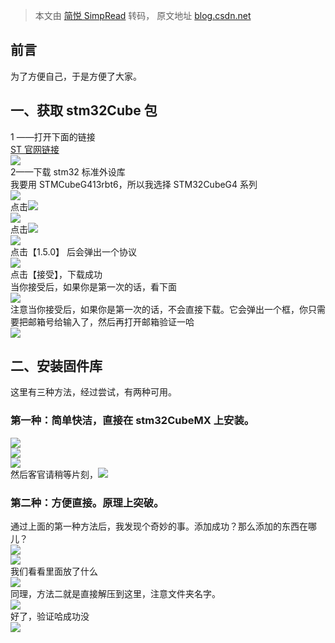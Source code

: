 > 本文由 [简悦 SimpRead](http://ksria.com/simpread/) 转码， 原文地址 [blog.csdn.net](https://blog.csdn.net/qq_54784198/article/details/126732377)

前言
--

为了方便自己，于是方便了大家。

一、获取 stm32Cube 包
----------------

1 ——打开下面的链接  
[ST 官网链接](https://www.st.com/zh/embedded-software/stm32cube-mcu-mpu-packages.html#)  
![](https://i-blog.csdnimg.cn/blog_migrate/0100eee7ae4582f37e0ca9c58ac62563.png)  
2——下载 stm32 标准外设库  
我要用 STMCubeG413rbt6，所以我选择 STM32CubeG4 系列  
![](https://i-blog.csdnimg.cn/blog_migrate/6727ee363553f970e8a2ec294619b393.png)  
点击![](https://i-blog.csdnimg.cn/blog_migrate/2beafc5c39e74f8abf9bee4b84c662b9.png)  
![](https://i-blog.csdnimg.cn/blog_migrate/c5b25c931fd6e8a33f60023fe3eff91e.png)  
点击![](https://i-blog.csdnimg.cn/blog_migrate/e8b2326ae09ba00b9264c32ccd07686f.png)  
![](https://i-blog.csdnimg.cn/blog_migrate/837fc2f0df8ec0de42f45dab5d365a4e.png)  
点击【1.5.0】 后会弹出一个协议  
![](https://i-blog.csdnimg.cn/blog_migrate/aeb69a53ee88d955e05c84f789931a1c.png)  
点击【接受】，下载成功  
当你接受后，如果你是第一次的话，看下面  
![](https://i-blog.csdnimg.cn/blog_migrate/005b51c90d87e83c1ba8b38368c4ce80.png)  
注意当你接受后，如果你是第一次的话，不会直接下载。它会弹出一个框，你只需要把邮箱号给输入了，然后再打开邮箱验证一哈  
![](https://i-blog.csdnimg.cn/blog_migrate/11f3d86bdc0aeb73a7bfba4d7705400b.png)

二、安装固件库
-------

这里有三种方法，经过尝试，有两种可用。

### 第一种：简单快洁，直接在 stm32CubeMX 上安装。

![](https://i-blog.csdnimg.cn/blog_migrate/849b44cf48c99909106b11c1ac34a752.png)  
![](https://i-blog.csdnimg.cn/blog_migrate/dffd51fda91d25fbc2a199078b690b9d.png)  
![](https://i-blog.csdnimg.cn/blog_migrate/820f7e7b46d49262d7c03911d384030a.png)  
然后客官请稍等片刻，![](https://i-blog.csdnimg.cn/blog_migrate/2bf4ffdf1401998eac4dba461e3c540d.png)

### 第二种：方便直接。原理上突破。

通过上面的第一种方法后，我发现个奇妙的事。添加成功？那么添加的东西在哪儿？  
![](https://i-blog.csdnimg.cn/blog_migrate/fa518c7aa1a055332d11096526b92428.png)  
![](https://i-blog.csdnimg.cn/blog_migrate/9915f10188ce352e6dd25217684e34ee.png)  
我们看看里面放了什么  
![](https://i-blog.csdnimg.cn/blog_migrate/16202743f8bc625272504151a728649b.png)  
同理，方法二就是直接解压到这里，注意文件夹名字。  
![](https://i-blog.csdnimg.cn/blog_migrate/b68e965b33d320dd2d93705f616bcbd8.png)  
好了，验证哈成功没  
![](https://i-blog.csdnimg.cn/blog_migrate/2bf4ffdf1401998eac4dba461e3c540d.png)